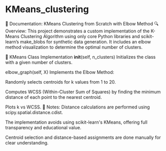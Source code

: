 # KMeans_clustering
📘 Documentation: KMeans Clustering from Scratch with Elbow Method
🔍 Overview:
This project demonstrates a custom implementation of the K-Means Clustering Algorithm using only core Python libraries and scikit-learn’s make_blobs for synthetic data generation. It includes an elbow method visualization to determine the optimal number of clusters.

🧠 KMeans Class Implementation
__init__(self, n_clusters)
Initializes the class with a given number of clusters.

elbow_graph(self, X)
Implements the Elbow Method:

Randomly selects centroids for k values from 1 to 20.

Computes WCSS (Within-Cluster Sum of Squares) by finding the minimum distance of each point to the nearest centroid.

Plots k vs WCSS.
📌 Notes:
Distance calculations are performed using scipy.spatial.distance.cdist.

The implementation avoids using scikit-learn's KMeans, offering full transparency and educational value.

Centroid selection and distance-based assignments are done manually for clear understanding.

